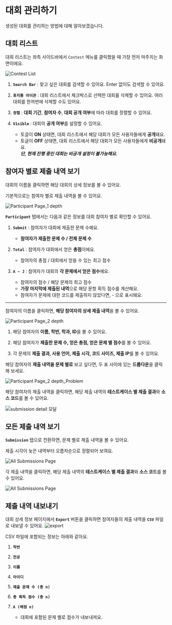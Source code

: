 # 대회 관리하기 #

생성된 대회를 관리하는 방법에 대해 알아보겠습니다.   

## 대회 리스트 ##   

대회 리스트는 좌측 사이드바에서 `Contest` 메뉴를 클릭했을 때 가장 먼저 마주치는 화면이에요.

![Contest List](https://github.com/user-attachments/assets/9a6d81ec-277d-4b9f-a96f-6b24aaba0379)

1. **`Search Bar`** : 찾고 싶은 대회를 검색할 수 있어요. Enter 없이도 검색할 수 있어요.

2. **`휴지통 아이콘`** : 대회 리스트에서 체크박스로 선택한 대회를 삭제할 수 있어요. 여러 대회를 한꺼번에 삭제할 수도 있어요.

3. **`정렬`** : **대회 기간**, **참여자 수**, **대회 공개 여부**에 따라 대회를 정렬할 수 있어요.

5. **`Visible`** : 대회의 **공개 여부**를 설정할 수 있어요.
   - 토글이 **ON** 상태면, 대회 리스트에서 해당 대회가 모든 사용자들에게 **공개**돼요.
   - 토글이 **OFF** 상태면, 대회 리스트에서 해당 대회가 모든 사용자들에게 **비공개**돼요.   
   _**단, 현재 진행 중인 대회는 비공개 설정이 불가능해요.**_


## 참여자 별로 제출 내역 보기 ##   

대회의 이름을 클릭하면 해당 대회의 상세 정보를 볼 수 있어요.   

기본적으로는 참여자 별로 제출 내역을 볼 수 있어요.

![Participant  Page_1 depth](https://github.com/user-attachments/assets/3b5cf52f-ab01-402e-a572-0c3cbe10807f)

**`Participant`** 탭에서는 다음과 같은 정보를 대회 참여자 별로 확인할 수 있어요.
1. **`Submit`** : 참여자가 대회에 제출한 문제 수예요.
   - **참여자가 제출한 문제 수 / 전체 문제 수**

2. **`Total`** : 참여자가 대회에서 얻은 **총점**이에요.
   -  참여자의 총점 / 대회에서 얻을 수 있는 최고 점수

3. **`A ~ J`** : 참여자가 대회의 **각 문제에서 얻은 점수**예요.
   - 참여자의 점수 / 해당 문제의 최고 점수
   - **가장 마지막에 제출된 내역**으로 해당 문항 획득 점수를 계산해요.
   - 참여자가 문제에 대한 코드를 제출하지 않았다면, - 으로 표시돼요.

---

참여자의 이름을 클릭하면, **해당 참여자의 상세 제출 내역**을 볼 수 있어요.

![Participant  Page_2 depth](https://github.com/user-attachments/assets/a2d1c2f4-7c70-4fd1-b743-5d980760f263)

1. 해당 참여자의 **이름, 학번, 학과, ID**을 볼 수 있어요.

2. 해당 참여자가 **제출한 문제 수, 얻은 총점, 얻은 문제 별 점수**를 볼 수 있어요.

3. 각 문제의 **제출 결과, 사용 언어, 제출 시각, 코드 사이즈, 제출 IP**를 볼 수 있어요.

해당 참여자의 **제출 내역을 문제 별로** 보고 싶다면, 두 표 사이에 있는 **드롭다운**을 클릭해 보세요.

![Participant  Page_2 depth_Problem](https://github.com/user-attachments/assets/aeb49b31-76d7-4543-a831-4565801ec34f)

해당 참여자의 제출 내역을 클릭하면, 해당 제출 내역의 **테스트케이스 별 제출 결과**와 **소스 코드**를 볼 수 있어요.

![submission detail 모달](https://github.com/user-attachments/assets/8fba94ec-12f8-43f9-8a98-fcaa263d107f)   

## 모든 제출 내역 보기 ##   

**`Submission`** 탭으로 전환하면, 문제 별로 제출 내역을 볼 수 있어요.   

제출 시각이 늦은 내역부터 오름차순으로 정렬되어 보여요.

![All Submissions Page](https://github.com/user-attachments/assets/7ed178e7-1efa-4e8e-bbc3-a86be4004752)

각 제출 내역을 클릭하면, 해당 제출 내역의 **테스트케이스 별 제출 결과**와 **소스 코드**를 볼 수 있어요.

![All Submissions Page](https://github.com/user-attachments/assets/7ed178e7-1efa-4e8e-bbc3-a86be4004752)   

## 제출 내역 내보내기 ##   

대회 상세 정보 페이지에서 **`Export`** 버튼을 클릭하면 참여자들의 제출 내역을 **`CSV`** 파일로 내보낼 수 있어요.
![export](https://github.com/user-attachments/assets/1b358182-42b8-47f0-8949-45d90c9a98f0)


CSV 파일에 포함되는 정보는 아래와 같아요.
1. **`학번`**

2. **`전공`**

3. **`이름`**

4. **`아이디`**

5. **`제출 문제 수 (총 n)`**

6. **`총 획득 점수 (총 n)`**

7. **`A (배점 n)`**
   - 대회에 포함된 문제 별로 점수가 내보내져요.

